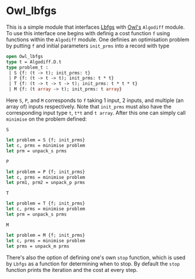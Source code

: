 # Owl_lbfgs

This is a simple module that interfaces [Lbfgs](https://github.com/Chris00/L-BFGS-ocaml/) with [Owl's](https://github.com/owlbarn/owl) `Algodiff` module.
To use this interface one begins with definig a cost function `f` using functions within the `Algodiff` module.
One definies an optimisation problem by putting `f` and initial parameters `init_prms` into a record with type
```ocaml
open Owl_lbfgs
type t = Algodiff.D.t
type problem_t : 
 | S {f: (t -> t); init_prms: t}
 | P {f: (t -> t -> t); init_prms: t * t}
 | T {f: (t -> t -> t -> t); init_prms: t * t * t}
 | M {f: (t array -> t); init_prms: t array}
```
Here `S`, `P`, and `M` corresponds to `f` taking 1 input, 2 inputs, and multiple (an array of) inputs respectively. 
Note that `init_prms` must also have the corresponding input type `t`, `t*t` and `t array`.
After this one can simply call `minimise` on the problem defined:

`S`
```ocaml
let problem = S {f; init_prms}
let c, prms = minimise problem
let prm = unpack_s prms 
```

`P`
```ocaml
let problem = P {f; init_prms}
let c, prms = minimise problem
let prm1, prm2 = unpack_p prms 
```

`T`
```ocaml
let problem = T {f; init_prms}
let c, prms = minimise problem
let prm = unpack_s prms 
```

`M`
```ocaml
let problem = M {f; init_prms}
let c, prms = minimise problem
let prms = unpack_m prms 
```

There's also the option of defining one's own `stop` function, which is used by `Lbfgs` as a function for determining when to stop. By default the `stop` function prints the iteration and the cost at every step.




